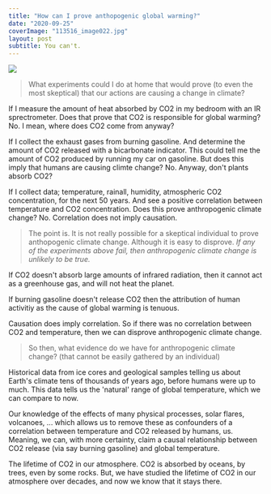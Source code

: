 ```yaml
---
title: "How can I prove anthopogenic global warming?"
date: "2020-09-25"
coverImage: "113516_image022.jpg"
layout: post
subtitle: You can't.
---
```


![]({{site.baseurl}}/images/{{page.coverImage}})

> What experiments could I do at home that would prove (to even the most skeptical) that our actions are causing a change in climate?

If I measure the amount of heat absorbed by CO2 in my bedroom with an IR sprectrometer. Does that prove that CO2 is responsible for global warming? No. I mean, where does CO2 come from anyway?

If I collect the exhaust gases from burning gasoline. And determine the amount of CO2 released with a bicarbonate indicator. This could tell me the amount of CO2 produced by running my car on gasoline. But does this imply that humans are causing climte change? No. Anyway, don't plants absorb CO2?

If I collect data; temperature, rainall, humidity, atmospheric CO2 concentration, for the next 50 years. And see a positive correlation between temperature and CO2 concentration. Does this prove anthropogenic climate change? No. Correlation does not imply causation.

> The point is. It is not really possible for a skeptical individual to prove anthopogenic climate change. Although it is easy to disprove. _If any of the experiments above fail, then anthropogenic climate change is unlikely to be true._

If CO2 doesn't absorb large amounts of infrared radiation, then it cannot act as a greenhouse gas, and will not heat the planet.

If burning gasoline doesn't release CO2 then the attribution of human activitiy as the cause of global warming is tenuous.

Causation does imply correlation. So if there was no correlation between CO2 and temperature, then we can disprove anthropogenic climate change.

> So then, what evidence do we have for anthropogenic climate change? (that cannot be easily gathered by an individual)

Historical data from ice cores and geological samples telling us about Earth's climate tens of thousands of years ago, before humans were up to much. This data tells us the 'natural' range of global temperature, which we can compare to now.

Our knowledge of the effects of many physical processes, solar flares, volcanoes, ... which allows us to remove these as confounders of a correlation between temperature and CO2 released by humans, us. Meaning, we can, with more certainty, claim a causal relationship between CO2 release (via say burning gasoline) and global temperature.

The lifetime of CO2 in our atmosphere. CO2 is absorbed by oceans, by trees, even by some rocks. But, we have studied the lifetime of CO2 in our atmosphere over decades, and now we know that it stays there.
